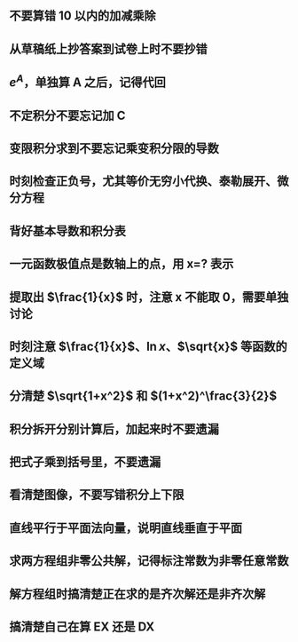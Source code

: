## 不要算错 10 以内的加减乘除

## 从草稿纸上抄答案到试卷上时不要抄错

## $e^A$，单独算 A 之后，记得代回

## 不定积分不要忘记加 C

## 变限积分求到不要忘记乘变积分限的导数

## 时刻检查正负号，尤其等价无穷小代换、泰勒展开、微分方程

## 背好基本导数和积分表

## 一元函数极值点是数轴上的点，用 x=? 表示

## 提取出 $\frac{1}{x}$ 时，注意 x 不能取 0，需要单独讨论

## 时刻注意 $\frac{1}{x}$、$\ln{x}$、$\sqrt{x}$ 等函数的定义域

## 分清楚 $\sqrt{1+x^2}$ 和 $(1+x^2)^\frac{3}{2}$

## 积分拆开分别计算后，加起来时不要遗漏

## 把式子乘到括号里，不要遗漏

## 看清楚图像，不要写错积分上下限

## 直线平行于平面法向量，说明直线垂直于平面

## 求两方程组非零公共解，记得标注常数为非零任意常数

## 解方程组时搞清楚正在求的是齐次解还是非齐次解

## 搞清楚自己在算 EX 还是 DX
